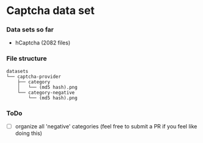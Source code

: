 # Captcha data set

### Data sets so far
- hCaptcha (2082 files)

### File structure
```
datasets
└── captcha-provider
    ├── category
    │   └── (md5 hash).png
    └── category-negative
        └── (md5 hash).png
```

### ToDo
- [ ] organize all 'negative' categories (feel free to submit a PR if you feel like doing this)
